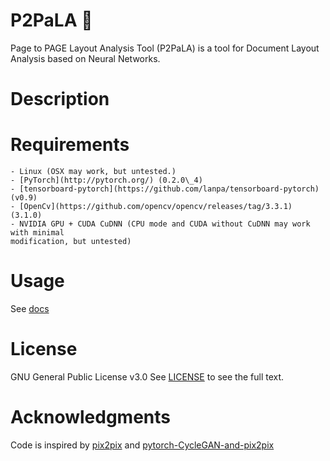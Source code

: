 P2PaLA :scroll:
======

Page to PAGE Layout Analysis Tool (P2PaLA) is a tool for Document Layout Analysis based on Neural Networks.

Description
===========

Requirements
===========

    - Linux (OSX may work, but untested.)
    - [PyTorch](http://pytorch.org/) (0.2.0\_4)
    - [tensorboard-pytorch](https://github.com/lanpa/tensorboard-pytorch) (v0.9)
    - [OpenCv](https://github.com/opencv/opencv/releases/tag/3.3.1) (3.1.0)
    - NVIDIA GPU + CUDA CuDNN (CPU mode and CUDA without CuDNN may work with minimal
    modification, but untested)

Usage
=====
See [docs](docs)

License
=======
GNU General Public License v3.0
See [LICENSE](LICENSE) to see the full text.

Acknowledgments
===============
Code is inspired by [pix2pix](https://github.com/phillipi/pix2pix) and [pytorch-CycleGAN-and-pix2pix](https://github.com/junyanz/pytorch-CycleGAN-and-pix2pix)

